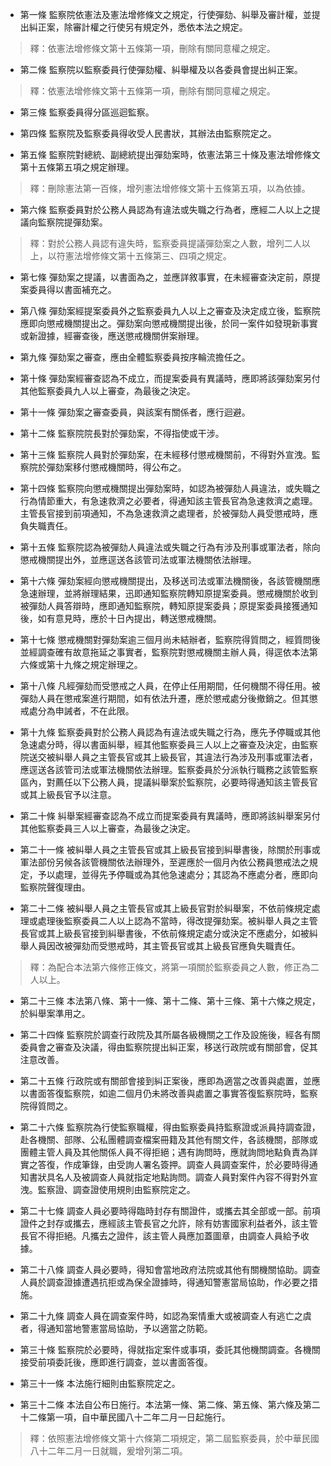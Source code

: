 * 第一條 監察院依憲法及憲法增修條文之規定，行使彈劾、糾舉及審計權，並提出糾正案，除審計權之行使另有規定外，悉依本法之規定。

> 釋：依憲法增修條文第十五條第一項，刪除有關同意權之規定。

* 第二條 監察院以監察委員行使彈劾權、糾舉權及以各委員會提出糾正案。

> 釋：依憲法增修條文第十五條第一項，刪除有關同意權之規定。

* 第三條 監察委員得分區巡迴監察。

* 第四條 監察院及監察委員得收受人民書狀，其辦法由監察院定之。

* 第五條 監察院對總統、副總統提出彈劾案時，依憲法第三十條及憲法增修條文第十五條第五項之規定辦理。

> 釋：刪除憲法第一百條，增列憲法增修條文第十五條第五項，以為依據。

* 第六條 監察委員對於公務人員認為有違法或失職之行為者，應經二人以上之提議向監察院提彈劾案。

> 釋：對於公務人員認有違失時，監察委員提議彈劾案之人數，增列二人以上，以符憲法增修條文第十五條第三、四項之規定。

* 第七條 彈劾案之提議，以書面為之，並應詳敘事實，在未經審查決定前，原提案委員得以書面補充之。

* 第八條 彈劾案經提案委員外之監察委員九人以上之審查及決定成立後，監察院應即向懲戒機關提出之。彈劾案向懲戒機關提出後，於同一案件如發現新事實或新證據，經審查後，應送懲戒機關併案辦理。

* 第九條 彈劾案之審查，應由全體監察委員按序輪流擔任之。

* 第十條 彈劾案經審查認為不成立，而提案委員有異議時，應即將該彈劾案另付其他監察委員九人以上審查，為最後之決定。

* 第十一條 彈劾案之審查委員，與該案有關係者，應行迴避。

* 第十二條 監察院院長對於彈劾案，不得指使或干涉。

* 第十三條 監察院人員對於彈劾案，在未經移付懲戒機關前，不得對外宣洩。監察院於彈劾案移付懲戒機關時，得公布之。

* 第十四條 監察院向懲戒機關提出彈劾案時，如認為被彈劾人員違法，或失職之行為情節重大，有急速救濟之必要者，得通知該主管長官為急速救濟之處理。主管長官接到前項通知，不為急速救濟之處理者，於被彈劾人員受懲戒時，應負失職責任。

* 第十五條 監察院認為被彈劾人員違法或失職之行為有涉及刑事或軍法者，除向懲戒機關提出外，並應逕送各該管司法或軍法機關依法辦理。

* 第十六條 彈劾案經向懲戒機關提出，及移送司法或軍法機關後，各該管機關應急速辦理，並將辦理結果，迅即通知監察院轉知原提案委員。懲戒機關於收到被彈劾人員答辯時，應即通知監察院，轉知原提案委員；原提案委員接獲通知後，如有意見時，應於十日內提出，轉送懲戒機關。

* 第十七條 懲戒機關對彈劾案逾三個月尚未結辦者，監察院得質問之，經質問後並經調查確有故意拖延之事實者，監察院對懲戒機關主辦人員，得逕依本法第六條或第十九條之規定辦理之。

* 第十八條 凡經彈劾而受懲戒之人員，在停止任用期間，任何機關不得任用。被彈劾人員在懲戒案進行期間，如有依法升遷，應於懲戒處分後撤銷之。但其懲戒處分為申誡者，不在此限。

* 第十九條 監察委員對於公務人員認為有違法或失職之行為，應先予停職或其他急速處分時，得以書面糾舉，經其他監察委員三人以上之審查及決定，由監察院送交被糾舉人員之主管長官或其上級長官，其違法行為涉及刑事或軍法者，應逕送各該管司法或軍法機關依法辦理。監察委員於分派執行職務之該管監察區內，對薦任以下公務人員，提議糾舉案於監察院，必要時得通知該主管長官或其上級長官予以注意。

* 第二十條 糾舉案經審查認為不成立而提案委員有異議時，應即將該糾舉案另付其他監察委員三人以上審查，為最後之決定。

* 第二十一條 被糾舉人員之主管長官或其上級長官接到糾舉書後，除關於刑事或軍法部份另候各該管機關依法辦理外，至遲應於一個月內依公務員懲戒法之規定，予以處理，並得先予停職或為其他急速處分；其認為不應處分者，應即向監察院聲復理由。

* 第二十二條 被糾舉人員之主管長官或其上級長官對於糾舉案，不依前條規定處理或處理後監察委員二人以上認為不當時，得改提彈劾案。被糾舉人員之主管長官或其上級長官接到糾舉書後，不依前條規定處分或決定不應處分，如被糾舉人員因改被彈劾而受懲戒時，其主管長官或其上級長官應負失職責任。

> 釋：為配合本法第六條修正條文，將第一項關於監察委員之人數，修正為二人以上。

* 第二十三條 本法第八條、第十一條、第十二條、第十三條、第十六條之規定，於糾舉案準用之。

* 第二十四條 監察院於調查行政院及其所屬各級機關之工作及設施後，經各有關委員會之審查及決議，得由監察院提出糾正案，移送行政院或有關部會，促其注意改善。

* 第二十五條 行政院或有關部會接到糾正案後，應即為適當之改善與處置，並應以書面答復監察院，如逾二個月仍未將改善與處置之事實答復監察院時，監察院得質問之。

* 第二十六條 監察院為行使監察職權，得由監察委員持監察證或派員持調查證，赴各機關、部隊、公私團體調查檔案冊籍及其他有關文件，各該機關，部隊或團體主管人員及其他關係人員不得拒絕；遇有詢問時，應就詢問地點負責為詳實之答復，作成筆錄，由受詢人署名簽押。調查人員調查案件，於必要時得通知書狀具名人及被調查人員就指定地點詢問。調查人員對案件內容不得對外宣洩。監察證、調查證使用規則由監察院定之。

* 第二十七條 調查人員必要時得臨時封存有關證件，或攜去其全部或一部。前項證件之封存或攜去，應經該主管長官之允許，除有妨害國家利益者外，該主管長官不得拒絕。凡攜去之證件，該主管人員應加蓋圖章，由調查人員給予收據。

* 第二十八條 調查人員必要時，得知會當地政府法院或其他有關機關協助。調查人員於調查證據遭遇抗拒或為保全證據時，得通知警憲當局協助，作必要之措施。

* 第二十九條 調查人員在調查案件時，如認為案情重大或被調查人有逃亡之虞者，得通知當地警憲當局協助，予以適當之防範。

* 第三十條 監察院於必要時，得就指定案件或事項，委託其他機關調查。各機關接受前項委託後，應即進行調查，並以書面答復。

* 第三十一條 本法施行細則由監察院定之。

* 第三十二條 本法自公布日施行。本法第一條、第二條、第五條、第六條及第二十二條第一項，自中華民國八十二年二月一日起施行。

> 釋：依照憲法增修條文第十六條第二項規定，第二屆監察委員，於中華民國八十二年二月一日就職，爰增列第二項。

